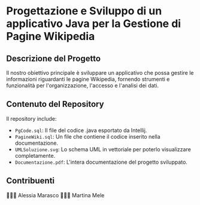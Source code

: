 # Progettazione e Sviluppo di un applicativo Java per la Gestione di Pagine Wikipedia
## Descrizione del Progetto

Il nostro obiettivo principale è sviluppare un applicativo che possa gestire le informazioni riguardanti le pagine Wikipedia, fornendo strumenti e funzionalità per l'organizzazione, l'accesso e l'analisi dei dati.

## Contenuto del Repository

Il repository include:

- `PgCode.sql`: Il file del codice .java esportato da Intellij.
- `PagineWiki.sql`: Un file che contiene il codice inserito nella documentazione.
- `UMLSoluzione.svg`: Lo schema UML in vettoriale per poterlo visualizzare completamente.
- `Documentazione.pdf`: L'intera documentazione del progetto sviluppato.

## Contribuenti

👩🏻‍💻 Alessia Marasco
👩🏻‍💻 Martina Mele
